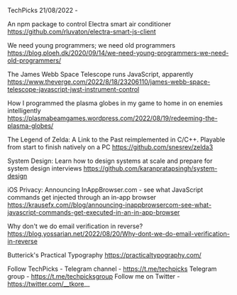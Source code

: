 TechPicks 21/08/2022 -

An npm package to control Electra smart air conditioner
https://github.com/rluvaton/electra-smart-js-client

We need young programmers; we need old programmers
https://blog.ploeh.dk/2020/09/14/we-need-young-programmers-we-need-old-programmers/

The James Webb Space Telescope runs JavaScript, apparently
https://www.theverge.com/2022/8/18/23206110/james-webb-space-telescope-javascript-jwst-instrument-control

How I programmed the plasma globes in my game to home in on enemies intelligently
https://plasmabeamgames.wordpress.com/2022/08/19/redeeming-the-plasma-globes/

The Legend of Zelda: A Link to the Past reimplemented in C/C++. Playable from start to finish natively on a PC
https://github.com/snesrev/zelda3

System Design: Learn how to design systems at scale and prepare for system design interviews
https://github.com/karanpratapsingh/system-design

iOS Privacy: Announcing InAppBrowser.com - see what JavaScript commands get injected through an in-app browser
https://krausefx.com//blog/announcing-inappbrowsercom-see-what-javascript-commands-get-executed-in-an-in-app-browser

Why don't we do email verification in reverse?
https://blog.yossarian.net/2022/08/20/Why-dont-we-do-email-verification-in-reverse

Butterick's Practical Typography
https://practicaltypography.com/

Follow TechPicks -
Telegram channel - https://t.me/techpicks
Telegram group - https://t.me/techpicksgroup
Follow me on Twitter - https://twitter.com/__tkore__